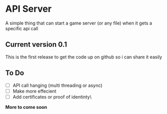 # API Server
A simple thing that can start a game server (or any file) when it gets a specific api call

## Current version 0.1
This is the first release to get the code up on github so i can share it easily

## To Do
- [ ] API call hanging (multi threading or async)
- [ ] Make more effecient
- [ ] Add certificates or proof of identinty\

**More to come soon**
